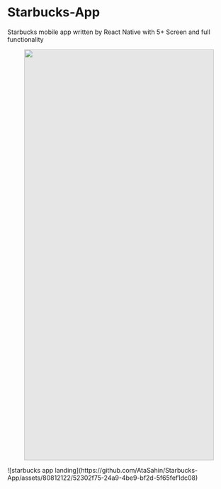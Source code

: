 # Starbucks-App
Starbucks mobile app written by React Native with  5+ Screen and full functionality
<p align="center">
<img style="display: block;-webkit-user-select: none;margin: auto;cursor: zoom-in;background-color: hsl(0, 0%, 90%);transition: background-color 300ms;" src="file:///C:/Users/90545/Desktop/starbucks%20app%20landing.png" width="428" height="929">
  </p>
![starbucks app landing](https://github.com/AtaSahin/Starbucks-App/assets/80812122/52302f75-24a9-4be9-bf2d-5f65fef1dc08)
